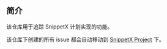 ## 简介

该仓库用于追踪 SnippetX 计划实现的功能。

该仓库下创建的所有 issue 都会自动移动到 [SnippetX Project](https://github.com/orgs/Henry-s-Playground/projects/4) 下。